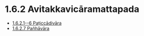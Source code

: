 

# 1.6.2 Avitakkavicāramattapada

* [1.6.2.1--6 Paṭiccādivāra](1.6.2/1.6.2.1--6.md)
* [1.6.2.7 Pañhāvāra](1.6.2/1.6.2.7.md)



